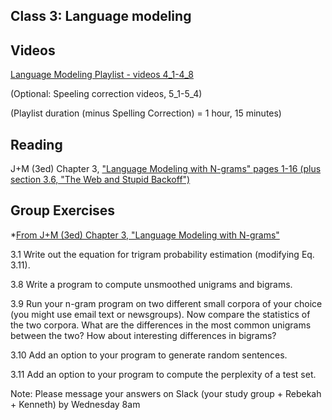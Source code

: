 Class 3: Language modeling
---------------------------

## Videos

[Language Modeling Playlist - videos 4_1-4_8](https://www.youtube.com/playlist?list=PLSI4up6RakkhmHgbaMCiDaxL-uOmAKoHH)

(Optional: Speeling correction videos, 5_1-5_4) 

(Playlist duration (minus Spelling Correction) = 1 hour, 15 minutes) 


## Reading 

J+M (3ed) Chapter 3, ["Language Modeling with N-grams" pages 1-16 (plus section 3.6, "The Web and Stupid Backoff")](https://web.stanford.edu/~jurafsky/slp3/3.pdf)

## Group Exercises 

*[From J+M (3ed) Chapter 3, "Language Modeling with N-grams"](https://web.stanford.edu/~jurafsky/slp3/3.pdf)

3.1 Write out the equation for trigram probability estimation (modifying Eq. 3.11).

3.8 Write a program to compute unsmoothed unigrams and bigrams.

3.9 Run your n-gram program on two different small corpora of your choice (you
might use email text or newsgroups). Now compare the statistics of the two
corpora. What are the differences in the most common unigrams between the
two? How about interesting differences in bigrams?

3.10 Add an option to your program to generate random sentences.

3.11 Add an option to your program to compute the perplexity of a test set.


Note: Please message your answers on Slack (your study group + Rebekah + Kenneth) by Wednesday 8am




